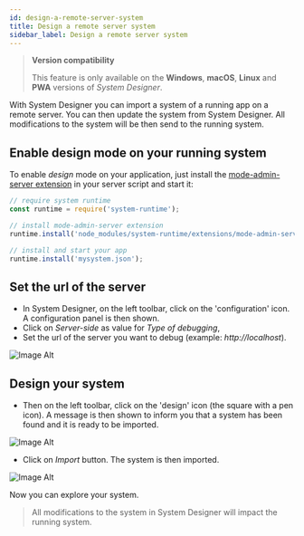 ```yaml
---
id: design-a-remote-server-system
title: Design a remote server system
sidebar_label: Design a remote server system
---
```


>**Version compatibility**
>
>This feature is only available on the **Windows**, **macOS**, **Linux** and **PWA** versions of *System Designer*.

With System Designer you can import a system of a running app on a remote server. You can then update the system from System Designer. All modifications to the system will be then send to the running system.

## Enable design mode on your running system

To enable *design* mode on your application, just install the [mode-admin-server extension](https://github.com/design-first/system-runtime/tree/master/extensions) in your server script and start it:

```js
// require system runtime
const runtime = require('system-runtime');

// install mode-admin-server extension
runtime.install('node_modules/system-runtime/extensions/mode-admin-server.json');

// install and start your app
runtime.install('mysystem.json');
```

## Set the url of the server

* In System Designer, on the left toolbar, click on the 'configuration' icon. A configuration panel is then shown.
* Click on *Server-side* as value for *Type of debugging*,
* Set the url of the server you want to debug (example: *http://localhost*).

![Image Alt](../../img/design-a-remote-server-system-1.png)

## Design your system

* Then on the left toolbar, click on the 'design' icon (the square with a pen icon). A message is then shown to inform you that a system has been found and it is ready to be imported.

![Image Alt](../../img/design-a-remote-server-system-2.png)

* Click on *Import* button. The system is then imported.

![Image Alt](../../img/design-a-remote-server-system-3.png)

Now you can explore your system. 

>All modifications to the system in System Designer will impact the running system.